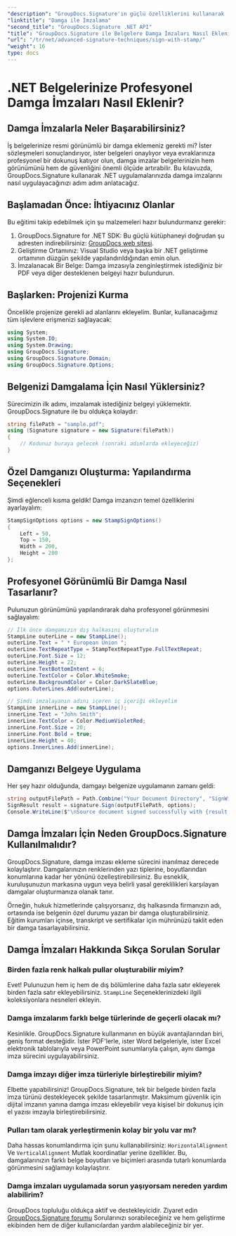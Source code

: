 ```yaml
---
"description": "GroupDocs.Signature'ın güçlü özelliklerini kullanarak .NET belgelerinize profesyonel damga imzaları ekleyerek belge güvenliğini nasıl artıracağınızı öğrenin."
"linktitle": "Damga ile İmzalama"
"second_title": "GroupDocs.Signature .NET API"
"title": "GroupDocs.Signature ile Belgelere Damga İmzaları Nasıl Eklenir?"
"url": "/tr/net/advanced-signature-techniques/sign-with-stamp/"
"weight": 16
type: docs
---
```

# .NET Belgelerinize Profesyonel Damga İmzaları Nasıl Eklenir?

## Damga İmzalarla Neler Başarabilirsiniz?

İş belgelerinize resmi görünümlü bir damga eklemeniz gerekti mi? İster sözleşmeleri sonuçlandırıyor, ister belgeleri onaylıyor veya evraklarınıza profesyonel bir dokunuş katıyor olun, damga imzalar belgelerinizin hem görünümünü hem de güvenliğini önemli ölçüde artırabilir. Bu kılavuzda, GroupDocs.Signature kullanarak .NET uygulamalarınızda damga imzalarını nasıl uygulayacağınızı adım adım anlatacağız.

## Başlamadan Önce: İhtiyacınız Olanlar

Bu eğitimi takip edebilmek için şu malzemeleri hazır bulundurmanız gerekir:

1. GroupDocs.Signature for .NET SDK: Bu güçlü kütüphaneyi doğrudan şu adresten indirebilirsiniz: [GroupDocs web sitesi](https://releases.groupdocs.com/signature/net/).
2. Geliştirme Ortamınız: Visual Studio veya başka bir .NET geliştirme ortamının düzgün şekilde yapılandırıldığından emin olun.
3. İmzalanacak Bir Belge: Damga imzasıyla zenginleştirmek istediğiniz bir PDF veya diğer desteklenen belgeyi hazır bulundurun.

## Başlarken: Projenizi Kurma

Öncelikle projenize gerekli ad alanlarını ekleyelim. Bunlar, kullanacağımız tüm işlevlere erişmenizi sağlayacak:

```csharp
using System;
using System.IO;
using System.Drawing;
using GroupDocs.Signature;
using GroupDocs.Signature.Domain;
using GroupDocs.Signature.Options;
```

## Belgenizi Damgalama İçin Nasıl Yüklersiniz?

Sürecimizin ilk adımı, imzalamak istediğiniz belgeyi yüklemektir. GroupDocs.Signature ile bu oldukça kolaydır:

```csharp
string filePath = "sample.pdf";
using (Signature signature = new Signature(filePath))
{
    // Kodunuz buraya gelecek (sonraki adımlarda ekleyeceğiz)
}
```

## Özel Damganızı Oluşturma: Yapılandırma Seçenekleri

Şimdi eğlenceli kısma geldik! Damga imzanızın temel özelliklerini ayarlayalım:

```csharp
StampSignOptions options = new StampSignOptions()
{
    Left = 50,
    Top = 150,                    
    Width = 200,
    Height = 200
};
```

## Profesyonel Görünümlü Bir Damga Nasıl Tasarlanır?

Pulunuzun görünümünü yapılandırarak daha profesyonel görünmesini sağlayalım:

```csharp
// İlk önce damgamızın dış halkasını oluşturalım
StampLine outerLine = new StampLine();
outerLine.Text = " * European Union ";
outerLine.TextRepeatType = StampTextRepeatType.FullTextRepeat;
outerLine.Font.Size = 12;
outerLine.Height = 22;
outerLine.TextBottomIntent = 6;
outerLine.TextColor = Color.WhiteSmoke;
outerLine.BackgroundColor = Color.DarkSlateBlue;
options.OuterLines.Add(outerLine);

// Şimdi imzalayanın adını içeren iç içeriği ekleyelim
StampLine innerLine = new StampLine();
innerLine.Text = "John Smith";
innerLine.TextColor = Color.MediumVioletRed;
innerLine.Font.Size = 20;
innerLine.Font.Bold = true;
innerLine.Height = 40;
options.InnerLines.Add(innerLine);
```

## Damganızı Belgeye Uygulama

Her şey hazır olduğunda, damgayı belgenize uygulamanın zamanı geldi:

```csharp
string outputFilePath = Path.Combine("Your Document Directory", "SignWithStamp", fileName);
SignResult result = signature.Sign(outputFilePath, options);
Console.WriteLine($"\nSource document signed successfully with {result.Succeeded.Count} signature(s).\nFile saved at {outputFilePath}.");
```

## Damga İmzaları İçin Neden GroupDocs.Signature Kullanılmalıdır?

GroupDocs.Signature, damga imzası ekleme sürecini inanılmaz derecede kolaylaştırır. Damgalarınızın renklerinden yazı tiplerine, boyutlarından konumlarına kadar her yönünü özelleştirebilirsiniz. Bu esneklik, kuruluşunuzun markasına uygun veya belirli yasal gereklilikleri karşılayan damgalar oluşturmanıza olanak tanır.

Örneğin, hukuk hizmetlerinde çalışıyorsanız, dış halkasında firmanızın adı, ortasında ise belgenin özel durumu yazan bir damga oluşturabilirsiniz. Eğitim kurumları içinse, transkript ve sertifikalar için mührünüzü taklit eden bir damga tasarlayabilirsiniz.

## Damga İmzaları Hakkında Sıkça Sorulan Sorular

### Birden fazla renk halkalı pullar oluşturabilir miyim?

Evet! Pulunuzun hem iç hem de dış bölümlerine daha fazla satır ekleyerek birden fazla satır ekleyebilirsiniz. `StampLine` Seçeneklerinizdeki ilgili koleksiyonlara nesneleri ekleyin.

### Damga imzalarım farklı belge türlerinde de geçerli olacak mı?

Kesinlikle. GroupDocs.Signature kullanmanın en büyük avantajlarından biri, geniş format desteğidir. İster PDF'lerle, ister Word belgeleriyle, ister Excel elektronik tablolarıyla veya PowerPoint sunumlarıyla çalışın, aynı damga imza sürecini uygulayabilirsiniz.

### Damga imzayı diğer imza türleriyle birleştirebilir miyim?

Elbette yapabilirsiniz! GroupDocs.Signature, tek bir belgede birden fazla imza türünü destekleyecek şekilde tasarlanmıştır. Maksimum güvenlik için dijital imzanın yanına damga imzası ekleyebilir veya kişisel bir dokunuş için el yazısı imzayla birleştirebilirsiniz.

### Pulları tam olarak yerleştirmenin kolay bir yolu var mı?

Daha hassas konumlandırma için şunu kullanabilirsiniz: `HorizontalAlignment` Ve `VerticalAlignment` Mutlak koordinatlar yerine özellikler. Bu, damgalarınızın farklı belge boyutları ve biçimleri arasında tutarlı konumlarda görünmesini sağlamayı kolaylaştırır.

### Damga imzaları uygulamada sorun yaşıyorsam nereden yardım alabilirim?

GroupDocs topluluğu oldukça aktif ve destekleyicidir. Ziyaret edin [GroupDocs.Signature forumu](https://forum.groupdocs.com/c/signature/13) Sorularınızı sorabileceğiniz ve hem geliştirme ekibinden hem de diğer kullanıcılardan yardım alabileceğiniz bir yer.
